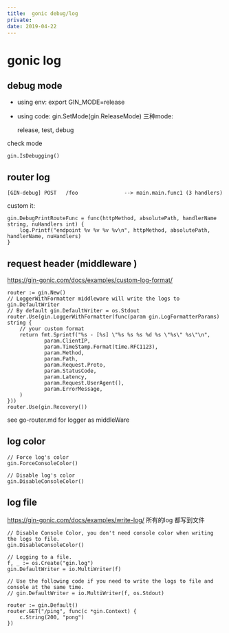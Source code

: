 ```yaml
---
title:  gonic debug/log
private:
date: 2019-04-22
---
```

# gonic log

## debug mode
 - using env:	export GIN_MODE=release
 - using code:	gin.SetMode(gin.ReleaseMode)
三种mode: 

    release, test, debug

check mode

    gin.IsDebugging()

## router log 

    [GIN-debug] POST   /foo               --> main.main.func1 (3 handlers)

custom it:

	gin.DebugPrintRouteFunc = func(httpMethod, absolutePath, handlerName string, nuHandlers int) {
		log.Printf("endpoint %v %v %v %v\n", httpMethod, absolutePath, handlerName, nuHandlers)
    }

## request header (middleware )
https://gin-gonic.com/docs/examples/custom-log-format/

	router := gin.New()
	// LoggerWithFormatter middleware will write the logs to gin.DefaultWriter
	// By default gin.DefaultWriter = os.Stdout
	router.Use(gin.LoggerWithFormatter(func(param gin.LogFormatterParams) string {
		// your custom format
		return fmt.Sprintf("%s - [%s] \"%s %s %s %d %s \"%s\" %s\"\n",
				param.ClientIP,
				param.TimeStamp.Format(time.RFC1123),
				param.Method,
				param.Path,
				param.Request.Proto,
				param.StatusCode,
				param.Latency,
				param.Request.UserAgent(),
				param.ErrorMessage,
		)
	}))
	router.Use(gin.Recovery())

see go-router.md for logger as middleWare

## log color

    // Force log's color
    gin.ForceConsoleColor()

    // Disable log's color
    gin.DisableConsoleColor()

## log file
https://gin-gonic.com/docs/examples/write-log/
所有的log 都写到文件

    // Disable Console Color, you don't need console color when writing the logs to file.
    gin.DisableConsoleColor()

    // Logging to a file.
    f, _ := os.Create("gin.log")
    gin.DefaultWriter = io.MultiWriter(f)

    // Use the following code if you need to write the logs to file and console at the same time.
    // gin.DefaultWriter = io.MultiWriter(f, os.Stdout)

    router := gin.Default()
    router.GET("/ping", func(c *gin.Context) {
        c.String(200, "pong")
    })
